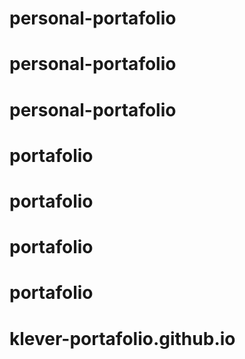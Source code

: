 # personal-portafolio
# personal-portafolio
# personal-portafolio
# portafolio
# portafolio
# portafolio
# portafolio
# klever-portafolio.github.io
